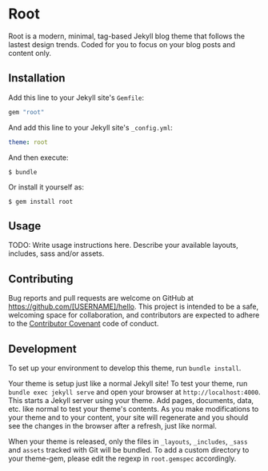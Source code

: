 # Root

Root is a modern, minimal, tag-based Jekyll blog theme that follows the lastest design trends. Coded for you to focus on your blog posts and content only.


## Installation

Add this line to your Jekyll site's `Gemfile`:

```ruby
gem "root"
```

And add this line to your Jekyll site's `_config.yml`:

```yaml
theme: root
```

And then execute:

    $ bundle

Or install it yourself as:

    $ gem install root

## Usage

TODO: Write usage instructions here. Describe your available layouts, includes, sass and/or assets.

## Contributing

Bug reports and pull requests are welcome on GitHub at https://github.com/[USERNAME]/hello. This project is intended to be a safe, welcoming space for collaboration, and contributors are expected to adhere to the [Contributor Covenant](http://contributor-covenant.org) code of conduct.

## Development

To set up your environment to develop this theme, run `bundle install`.

Your theme is setup just like a normal Jekyll site! To test your theme, run `bundle exec jekyll serve` and open your browser at `http://localhost:4000`. This starts a Jekyll server using your theme. Add pages, documents, data, etc. like normal to test your theme's contents. As you make modifications to your theme and to your content, your site will regenerate and you should see the changes in the browser after a refresh, just like normal.

When your theme is released, only the files in `_layouts`, `_includes`, `_sass` and `assets` tracked with Git will be bundled.
To add a custom directory to your theme-gem, please edit the regexp in `root.gemspec` accordingly.
